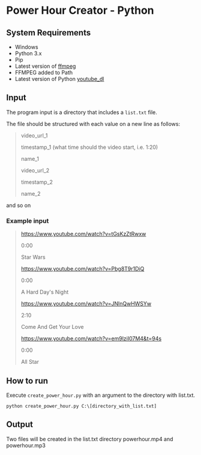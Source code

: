 # Power Hour Creator - Python
## System Requirements
* Windows
* Python 3.x
* Pip
* Latest version of [ffmpeg](https://www.ffmpeg.org/download.html)
* FFMPEG added to Path
* Latest version of Python [youtube_dl](https://pypi.org/project/youtube_dl/)

## Input
The program input is a directory that includes a `list.txt` file.

The file should be structured with each value on a new line as follows:
> video_url_1
>
> timestamp_1 (what time should the video start, i.e. 1:20)
> 
>name_1
>
>video_url_2
>
>timestamp_2
>
>name_2

and so on
### Example input
>https://www.youtube.com/watch?v=tGsKzZtRwxw
>
>0:00
>
>Star Wars
>
>https://www.youtube.com/watch?v=Pbg8T9r1DiQ
>
>0:00
>
>A Hard Day's Night
>
>https://www.youtube.com/watch?v=JNlnQwHWSYw
>
>
>2:10
>
>Come And Get Your Love
>
>https://www.youtube.com/watch?v=em9lziI07M4&t=94s
>
>0:00
>
>All Star

## How to run
Execute `create_power_hour.py` with an argument to the directory with list.txt.

`python create_power_hour.py C:\[directory_with_list.txt]`

## Output
Two files will be created in the list.txt directory powerhour.mp4 and powerhour.mp3